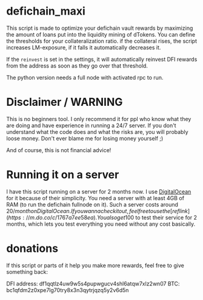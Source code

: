 # defichain_maxi
This script is made to optimize your defichain vault rewards by maximizing the amount of loans put into the liquidity mining of dTokens.
You can define the thresholds for your collateralization ratio. if the collateral rises, the script increases LM-exposure, if it falls it automatically decreases it.

If the `reinvest` is set in the settings, it will automatically reinvest DFI rewards from the address as soon as they go over that threshold. 

The python version needs a full node with activated rpc to run.

# Disclaimer / WARNING
This is no beginners tool. I only recommend it for ppl who know what they are doing and have experience in running a 24/7 server.
If you don't understand what the code does and what the risks are, you will probably loose money.
Don't ever blame me for losing money yourself ;)

And of course, this is not financial advice!

# Running it on a server
I have this script running on a server for 2 months now. I use  [DigitalOcean](https://m.do.co/c/1767a7ee58ea) for it because of their simplicity.
You need a server with at least 4GB of RAM (to run the defichain fullnode on it). Such a server costs around 20$/month on DigitalOcean.
If you wanna check it out, feel free to use the [reflink](https://m.do.co/c/1767a7ee58ea). You also get 100$ to test their service for 2 months, which lets you test everything you need without any cost basically.

# donations
If this script or parts of it help you make more rewards, feel free to give something back:

DFI address: df1qqtlz4uw9w5s4pupwgucv4shl6atqw7xlz2wn07
BTC: bc1qfdm2z0xpe7lg70try8x3n3qytrjqzq5y2v6d5n
